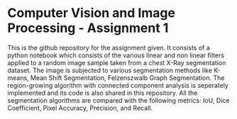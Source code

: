 # Computer Vision and Image Processing - Assignment 1 
This is the github repository for the assignment given. It consists of a python notebook which consists of the various linear and non linear filters applied to a random image sample taken from a chest X-Ray segmentation dataset. The image is subjected to various segmentation methods like K-means, Mean Shift Segmentation, Felzenszwalb Graph Segmentation. The region-growing algorithm with connected component analysis is seperately implemented and its code is also shared in this repository. All the segmentation algorithms are compared with the following metrics: IoU, Dice Coefficient, Pixel Accuracy, Precision, and Recall.

